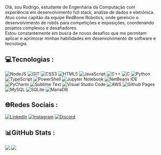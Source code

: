 Olá, sou Rodrigo, estudante de Engenharia da Computação com experiência em desenvolvimento full stack, análise de dados e eletrônica.  
Atuo como capitão da equipe RedBone Robotics, onde gerencio o desenvolvimento de robôs para competições e exposições, coordenando projetos complexos e desafiadores.  
Estou constantemente em busca de novos desafios que me permitam aplicar e aprimorar minhas habilidades em desenvolvimento de software e tecnologia.

## 💻Tecnologias :
![NodeJS](https://img.shields.io/badge/node.js-6DA55F?style=for-the-badge&logo=node.js&logoColor=white) 
![GIT](https://img.shields.io/badge/Git-fc6d26?style=for-the-badge&logo=git&logoColor=white)
![CSS3](https://img.shields.io/badge/css3-%231572B6.svg?style=for-the-badge&logo=css3&logoColor=white) 
![HTML5](https://img.shields.io/badge/html5-%23E34F26.svg?style=for-the-badge&logo=html5&logoColor=white)
![JavaScript](https://img.shields.io/badge/javascript-%23323330.svg?style=for-the-badge&logo=javascript&logoColor=%23F7DF1E)
![C++](https://img.shields.io/badge/c++-%2300599C.svg?style=for-the-badge&logo=c%2B%2B&logoColor=white)
![C](https://img.shields.io/badge/c-%2300599C.svg?style=for-the-badge&logo=c&logoColor=white)
![Python](https://img.shields.io/badge/python-3670A0?style=for-the-badge&logo=python&logoColor=ffdd54)
![TypeScript](https://img.shields.io/badge/typescript-%23007ACC.svg?style=for-the-badge&logo=typescript&logoColor=white)
![PowerShell](https://img.shields.io/badge/PowerShell-%235391FE.svg?style=for-the-badge&logo=powershell&logoColor=white)
![Jupyter Notebook](https://img.shields.io/badge/jupyter-%23FA0F00.svg?style=for-the-badge&logo=jupyter&logoColor=white)
![NetBeans IDE](https://img.shields.io/badge/NetBeansIDE-1B6AC6.svg?style=for-the-badge&logo=apache-netbeans-ide&logoColor=white)
![PyCharm](https://img.shields.io/badge/pycharm-143?style=for-the-badge&logo=pycharm&logoColor=black&color=black&labelColor=green)
![Sublime Text](https://img.shields.io/badge/sublime_text-%23575757.svg?style=for-the-badge&logo=sublime-text&logoColor=important)
![Visual Studio Code](https://img.shields.io/badge/Visual%20Studio%20Code-0078d7.svg?style=for-the-badge&logo=visual-studio-code&logoColor=white)
![AWS](https://img.shields.io/badge/AWS-%23FF9900.svg?style=for-the-badge&logo=amazon-aws&logoColor=white)
![Github Pages](https://img.shields.io/badge/github%20pages-121013?style=for-the-badge&logo=github&logoColor=white)
![MySQL](https://img.shields.io/badge/mysql-%2300000f.svg?style=for-the-badge&logo=mysql&logoColor=white)
![SQLite](https://img.shields.io/badge/sqlite-%2307405e.svg?style=for-the-badge&logo=sqlite&logoColor=white)
![MariaDB](https://img.shields.io/badge/MariaDB-003545?style=for-the-badge&logo=mariadb&logoColor=white)

## 🌐Redes Sociais :
[![LinkedIn](https://img.shields.io/badge/LinkedIn-%230077B5.svg?logo=linkedin&logoColor=white)](https://www.linkedin.com/in/rodrigo-dalmaschio-7624091b6/) 
[![Instagram](https://img.shields.io/badge/Instagram-%23E4405F.svg?logo=Instagram&logoColor=white)](https://www.instagram.com/rodri_cd02/) 
[![Discord](https://img.shields.io/badge/Discord-%237289DA.svg?logo=discord&logoColor=white)](https://discordapp.com/users/307465705509486602) 

## 📊GitHub Stats :
<a href="https://github.com/Rod-CD">
  <img align="center" src="https://github-readme-stats.vercel.app/api?username=Rod-CD&count_private=true&hide=contribs&count_private=true&show_icons=true&theme=midnight-purple" />
</a>
<a href="https://github.com/anuraghazra/github-readme-stats">
  <img align="center" src="https://github-readme-stats.vercel.app/api/top-langs/?username=Rod-CD&layout=compact&theme=midnight-purple" />
</a>

